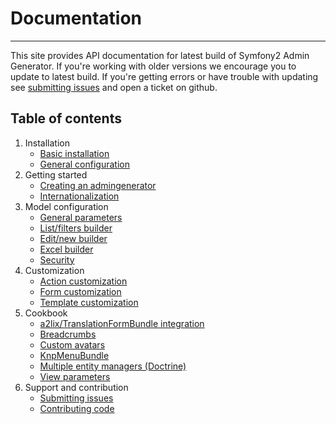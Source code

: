 # Documentation
---------------------------------------
This site provides API documentation for latest build of Symfony2 Admin Generator. If you're working with older versions we encourage you to update to latest build. If you're getting errors or have trouble with updating see [submitting issues][support-issues] and open a ticket on github.

## Table of contents
1. Installation
    - [Basic installation][install-base-install]
    - [General configuration][install-general-configuration]
2. Getting started
 	- [Creating an admingenerator][start-create-admin]
 	- [Internationalization][start-internationalization]
3. Model configuration
 	- [General parameters][start-general-params]
 	- [List/filters builder][start-list-builder]
 	- [Edit/new builder][start-edit-builder]
 	- [Excel builder][start-excel-builder]
 	- [Security][start-security]
3. Customization
    - [Action customization][cust-actions]
    - [Form customization][cust-forms]
    - [Template customization][cust-templates]
4. Cookbook
    - [a2lix/TranslationFormBundle integration][cookbook-a2lix]
    - [Breadcrumbs][cookbook-breadcrumbs]
    - [Custom avatars][cookbook-avatar]
    - [KnpMenuBundle][cookbook-menu]
    - [Multiple entity managers (Doctrine)][cookbook-em]
    - [View parameters][cookbook-view-parameters]
5. Support and contribution
    - [Submitting issues][support-issues]
    - [Contributing code][support-contributing]

[support-contributing]: support-and-contribution/contributing.md
[support-issues]: support-and-contribution/submitting-issues.md

[install-base-install]: install/base-installation.md
[install-general-configuration]: install/general-configuration.md

[start-create-admin]: getting-started/create-admin.md
[start-internationalization]: getting-started/internationalization.md

[start-general-params]: admin/general-params.md
[start-list-builder]: admin/list-builder.md
[start-edit-builder]: admin/edit-builder.md
[start-excel-builder]: admin/excel-builder.md
[start-security]: admin/security.md

[cust-actions]: customization/actions.md
[cust-forms]: customization/forms.md
[cust-templates]: customization/templates.md

[cookbook-a2lix]: cookbook/a2lix-translation.md
[cookbook-avatar]: cookbook/custom-avatars.md
[cookbook-breadcrumbs]: cookbook/breadcrumbs.md
[cookbook-em]: cookbook/multiple-entity-managers.md
[cookbook-menu]: cookbook/knp-menu.md
[cookbook-view-parameters]: cookbook/view-parameters.md
